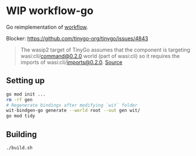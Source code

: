 # WIP workflow-go

Go reimplementation of [workflow](../workflow/).

Blocker: https://github.com/tinygo-org/tinygo/issues/4843
> The wasip2 target of TinyGo assumes that the component is targeting wasi:cli/command@0.2.0 world (part of wasi:cli) so it requires the imports of wasi:cli/imports@0.2.0.
[Source](https://component-model.bytecodealliance.org/language-support/go.html#2-determine-which-world-the-component-will-implement)


## Setting up
```sh
go mod init ...
rm -rf gen
# Regenerate bindings after modifying `wit` folder
wit-bindgen-go generate --world root --out gen wit/
go mod tidy
```

## Building
```sh
./build.sh
```
